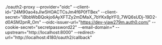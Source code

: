  ./oauth2-proxy   --provider="oidc"   --client-id="24M90ao4sJIw5HOACTCsJm4f6P0fTBex"   --client-secret="iBbbWbBQokjo6AyXFTZy2mDMaX_7bYKx8pYF0_7WQ6sUDj-19D2-d0ASM2pnR_Om"   --oidc-issuer-url="https://dev-yiaw279m.auth0.com/"   --cookie-secret="secretpassword22"   --email-domain=*   --upstream="http://localhost:8000"   --redirect-url="http://localhost:4180/oauth2/callback"
